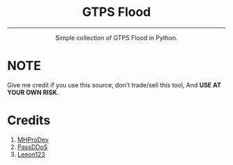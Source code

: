 <h1 align="center">GTPS Flood</h1>
<hr>
<p align="center">Simple collection of GTPS Flood in Python.</p>

# NOTE
Give me credit if you use this source, don't trade/sell this tool, And **USE AT YOUR OWN RISK**.

# Credits
1. [MHProDev](https://github.com/MHProDev/MHDDoS)
2. [PassDDoS](https://github.com/PassDDoS/AnonyDDoSer)
3. [Leeon123](https://github.com/Leeon123/CC-attack)
